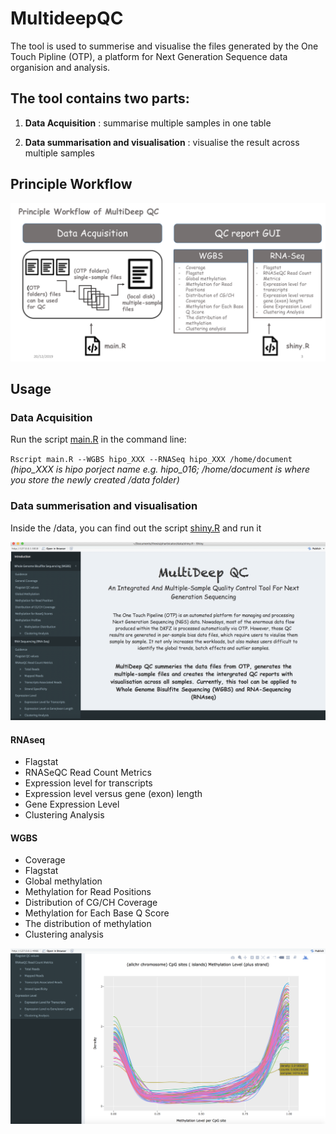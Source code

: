 # MultideepQC


The tool is used to summerise and visualise the files generated by the One Touch Pipline (OTP), a platform for Next Generation Sequence data organision and analysis. 

## The tool contains two parts: 

1. **Data Acquisition** :
summarise multiple samples in one table 

2. **Data summarisation and visualisation** :
visualise the result across multiple samples 

## Principle Workflow

![GitHub Logo](workflow.png)

## Usage

### Data Acquisition
 Run the script [main.R](https://github.com/leungman426/MultideepQC/tree/master/main.R) in the command line: 

`Rscript main.R --WGBS hipo_XXX --RNASeq hipo_XXX /home/document` *(hipo_XXX is hipo porject name e.g. hipo_016; /home/document is where you store the newly created /data folder)*
  
### Data summerisation and visualisation   
 Inside the /data, you can find out the script [shiny.R](https://github.com/leungman426/MultideepQC/tree/master/shinyprocess/shiny.R) and run it

![Here is what you get](GUI.png)

#### RNAseq
- Flagstat
- RNASeQC Read Count Metrics
- Expression level for transcripts
- Expression level versus gene (exon) length
- Gene Expression Level
- Clustering Analysis

#### WGBS
- Coverage 
- Flagstat
- Global methylation 
- Methylation for Read Positions
- Distribution of CG/CH Coverage
- Methylation for Each Base Q Score
- The distribution of methylation
- Clustering analysis 


![Here is what you get](me_distribution.png)



